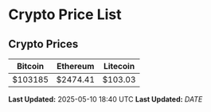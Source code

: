 # Crypto Price List

## Crypto Prices
| Bitcoin | Ethereum | Litecoin |
| ------- | -------- | -------- |
| $103185 | $2474.41 | $103.03 |
**Last Updated:** 2025-05-10 18:40 UTC
**Last Updated:** $DATE$
